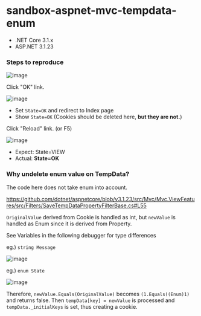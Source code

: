 # sandbox-aspnet-mvc-tempdata-enum


- .NET Core 3.1.x
- ASP.NET 3.1.23

### Steps to reproduce

![image](https://user-images.githubusercontent.com/3121624/159949043-13a43882-8fe0-424f-82d5-fa04f5b04b44.png)

Click "OK" link.

![image](https://user-images.githubusercontent.com/3121624/159949165-b9e4bbea-41a5-4f9f-914a-22da812fd06a.png)

- Set `State=OK` and redirect to Index page
- Show `State=OK` (Cookies should be deleted here, **but they are not.**)

Click "Reload" link. (or F5)

![image](https://user-images.githubusercontent.com/3121624/159949212-7fb60021-f667-4600-84ff-5644d87abddc.png)

- Expect: State=VIEW
- Actual: **State=OK**


### Why undelete enum value on TempData?


The code here does not take enum into account.

https://github.com/dotnet/aspnetcore/blob/v3.1.23/src/Mvc/Mvc.ViewFeatures/src/Filters/SaveTempDataPropertyFilterBase.cs#L55

`OriginalValue` derived from Cookie is handled as int, but `newValue` is handled as Enum since it is derived from Property.

See Variables in the following debugger for type differences

eg.) `string Message` 

![image](https://user-images.githubusercontent.com/3121624/159950008-98a52d3f-1889-4040-aecd-3b8fde78438b.png)

eg.) `enum State`

![image](https://user-images.githubusercontent.com/3121624/159950027-348e91ad-50e2-4a1d-b2d1-2dd845880349.png)

Therefore, `newValue.Equals(OriginalValue)` becomes `(1.Equals((Enum)1)` and returns false.
Then `tempData[key] = newValue` is processed and `tempData._initialKeys` is set, thus creating a cookie.
